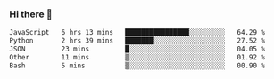 ### Hi there 👋

<!--
**swolbroham/swolbroham** is a ✨ _special_ ✨ repository because its `README.md` (this file) appears on your GitHub profile.

Here are some ideas to get you started:

- 🔭 I’m currently working on ...
- 🌱 I’m currently learning ...
- 👯 I’m looking to collaborate on ...
- 🤔 I’m looking for help with ...
- 💬 Ask me about ...
- 📫 How to reach me: ...
- 😄 Pronouns: ...
- ⚡ Fun fact: ...
-->


<!--START_SECTION:waka-->

```txt
JavaScript   6 hrs 13 mins   ████████████████░░░░░░░░░   64.29 %
Python       2 hrs 39 mins   ███████░░░░░░░░░░░░░░░░░░   27.52 %
JSON         23 mins         █░░░░░░░░░░░░░░░░░░░░░░░░   04.05 %
Other        11 mins         ▒░░░░░░░░░░░░░░░░░░░░░░░░   01.92 %
Bash         5 mins          ▒░░░░░░░░░░░░░░░░░░░░░░░░   00.90 %
```

<!--END_SECTION:waka-->
